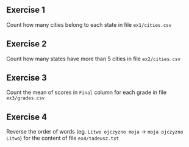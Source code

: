 ## Exercise 1
Count how many cities belong to each state in file `ex1/cities.csv`
## Exercise 2
Count how many states have more than 5 cities in file `ex2/cities.csv`
## Exercise 3
Count the mean of scores in `Final` column for each grade in file `ex3/grades.csv`
## Exercise 4
Reverse the order of words (eg. `Litwo ojczyzno moja` -> `moja ojczyzno Litwo`) for the content of file `ex4/tadeusz.txt`
